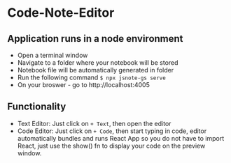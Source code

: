 # Code-Note-Editor

## Application runs in a node environment

- Open a terminal window
- Navigate to a folder where your notebook will be stored
- Notebook file will be automatically generated in folder
- Run the following command
  `$ npx jsnote-gs serve`
- On your broswer - go to http://localhost:4005

## Functionality

- Text Editor: Just click on `+ Text`, then open the editor
- Code Editor: Just click on `+ Code`, then start typing in code, editor automatically bundles and runs React App so you do not have to import React, just use the show() fn to display your code on the preview window.
